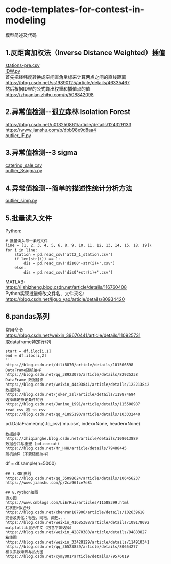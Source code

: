 # code-templates-for-contest-in-modeling
模型简述及代码

## 1.反距离加权法（Inverse Distance Weighted）插值  
[stations-pre.csv](https://github.com/charlieandthor/code-templates-for-contest-in-modeling/blob/main/stations-pre.csv)  
[IDW.py](https://github.com/charlieandthor/code-templates-for-contest-in-modeling/blob/main/IDW.py)  
首先把经纬度转换成空间直角坐标来计算两点之间的直线距离  
https://blog.csdn.net/ss19890125/article/details/46335467  
然后根据IDW的公式算出权重和插值点的值   
https://zhuanlan.zhihu.com/p/508842098  

## 2.异常值检测--孤立森林 Isolation Forest  
https://blog.csdn.net/u013250861/article/details/124329133  
https://www.jianshu.com/p/dbb98e9d8aa4  
[outlier_IF.py](https://github.com/charlieandthor/code-templates-for-contest-in-modeling/blob/main/outlier_IF.py)

## 3.异常值检测--3 sigma
[catering_sale.csv](https://github.com/charlieandthor/code-templates-for-contest-in-modeling/blob/main/catering_sale.csv)  
[outlier_3sigma.py](https://github.com/charlieandthor/code-templates-for-contest-in-modeling/blob/main/outlier_3sigma.py)

## 4.异常值检测--简单的描述性统计分析方法
[outlier_simp.py](https://github.com/charlieandthor/code-templates-for-contest-in-modeling/blob/main/outlier_simp.py)

## 5.批量读入文件  
Python:  
```
# 批量读入每一条线文件
line = [1, 2, 3, 4, 5, 6, 8, 9, 10, 11, 12, 13, 14, 15, 18, 19]\
for i in line:
    station = pd.read_csv('att2_1_station.csv')
    if len(str(i)) == 1:
        dis = pd.read_csv('dis00'+str(i)+'.csv')
    else:
        dis = pd.read_csv('dis0'+str(i)+'.csv')
```  
MATLAB:  
https://lishizheng.blog.csdn.net/article/details/116760408  
Python实现批量修改文件名、文件夹名:  
https://blog.csdn.net/liguo_yao/article/details/80934420  

## 6.pandas系列  
常用命令  
https://blog.csdn.net/weixin_39670441/article/details/110925731  
取dataframe特定行/列  
```
start = df.iloc[i,1]
end = df.iloc[i,2]
'''
https://blog.csdn.net/dili8870/article/details/101506598  
DataFrame随机抽样  
https://blog.csdn.net/qq_38923076/article/details/82925238  
DataFrame 数据替换  
https://blog.csdn.net/weixin_44493841/article/details/122213842  
数据筛选  
https://blog.csdn.net/joker_zsl/article/details/119874694  
选择满足特定条件的行  
https://blog.csdn.net/Janine_1991/article/details/115508987  
read_csv 和 to_csv  
https://blog.csdn.net/qq_41895190/article/details/103332440    
```
pd.DataFrame(mp).to_csv('mp.csv', index=None, header=None)
```
数据排序  
https://zhiqianghe.blog.csdn.net/article/details/108013889  
数据合并与重塑 (pd.concat)  
https://blog.csdn.net/Mr_HHH/article/details/79488445  
随机抽样（不要随便抽样）
```
df = df.sample(n=5000)  
```
## 7.ROC曲线  
https://blog.csdn.net/qq_35098624/article/details/106456237  
https://www.jianshu.com/p/2ca96fce7e81  

## 8.Python绘图
直方图  
https://www.cnblogs.com/LiErRui/articles/11588399.html  
柱状图+拟合线  
https://blog.csdn.net/chenran187906/article/details/102639618  
完善及美化：标签，网格，颜色...  
https://blog.csdn.net/weixin_41685388/article/details/109178092  
matplotlib显示中文（包含字体选择）  
https://blog.csdn.net/weixin_42870380/article/details/94883827  
箱线图  
https://blog.csdn.net/weixin_33428129/article/details/114910341  
https://blog.csdn.net/qq_36523839/article/details/80654277  
相关系数矩阵与热力图  
https://blog.csdn.net/cymy001/article/details/79576019  
